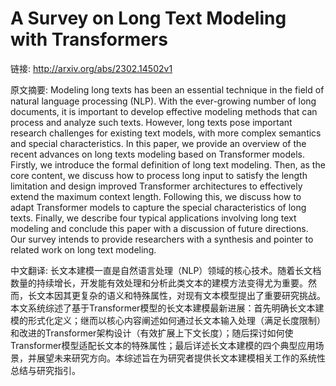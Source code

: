 # A Survey on Long Text Modeling with Transformers

链接: http://arxiv.org/abs/2302.14502v1

原文摘要:
Modeling long texts has been an essential technique in the field of natural
language processing (NLP). With the ever-growing number of long documents, it
is important to develop effective modeling methods that can process and analyze
such texts. However, long texts pose important research challenges for existing
text models, with more complex semantics and special characteristics. In this
paper, we provide an overview of the recent advances on long texts modeling
based on Transformer models. Firstly, we introduce the formal definition of
long text modeling. Then, as the core content, we discuss how to process long
input to satisfy the length limitation and design improved Transformer
architectures to effectively extend the maximum context length. Following this,
we discuss how to adapt Transformer models to capture the special
characteristics of long texts. Finally, we describe four typical applications
involving long text modeling and conclude this paper with a discussion of
future directions. Our survey intends to provide researchers with a synthesis
and pointer to related work on long text modeling.

中文翻译:
长文本建模一直是自然语言处理（NLP）领域的核心技术。随着长文档数量的持续增长，开发能有效处理和分析此类文本的建模方法变得尤为重要。然而，长文本因其更复杂的语义和特殊属性，对现有文本模型提出了重要研究挑战。本文系统综述了基于Transformer模型的长文本建模最新进展：首先明确长文本建模的形式化定义；继而以核心内容阐述如何通过长文本输入处理（满足长度限制）和改进的Transformer架构设计（有效扩展上下文长度）；随后探讨如何使Transformer模型适配长文本的特殊属性；最后详述长文本建模的四个典型应用场景，并展望未来研究方向。本综述旨在为研究者提供长文本建模相关工作的系统性总结与研究指引。

